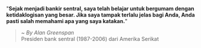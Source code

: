 "**Sejak menjadi bankir sentral, saya telah belajar untuk bergumam dengan ketidaklogisan yang besar. Jika saya tampak terlalu jelas bagi Anda, Anda pasti salah memahami apa yang saya katakan.**"

> ~ _By Alan Greenspan_  
Presiden bank sentral (1987-2006) dari Amerika Serikat
